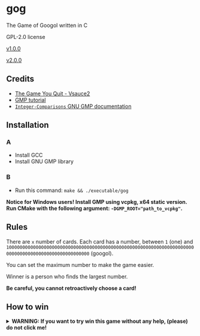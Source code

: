 # gog

The Game of Googol written in C

GPL-2.0 license

[v1.0.0](https://github.com/Andrej123456789/gog/releases/tag/v1.0.0)

[v2.0.0](https://github.com/Andrej123456789/gog/releases/tag/v2.0.0)

## Credits

- [The Game You Quit - Vsauce2](https://www.youtube.com/watch?v=OeJobV4jJG0)
- [GMP tutorial](https://home.cs.colorado.edu/~srirams/courses/csci2824-spr14/gmpTutorial.html)
- [`Integer-Comparisons` GNU GMP documentation](https://gmplib.org/manual/Integer-Comparisons)

## Installation

### A

- Install GCC
- Install GNU GMP library

### B

- Run this command: `make && ./executable/gog`

**Notice for Windows users! Install GMP using vcpkg, x64 static version. Run CMake with the following argument: `-DGMP_ROOT="path_to_vcpkg"`.**

## Rules

There are `x` number of cards. Each card has a number, between `1` (one) and `10000000000000000000000000000000000000000000000000000000000000000000000000000000000000000000000000000` (googol).

You can set the maximum number to make the game easier.

Winner is a person who finds the largest number.

**Be careful, you cannot retroactively choose a card!**

## How to win

<details>
  <summary><strong>WARNING: If you want to try win this game without any help, (please) do not click me!</strong></summary>
  
  Divide the number of cards with number `e` (_2.7182818284590452353602874713527..._) and round the result to the nearest natural number. Quit playing when you find the largest number so far on a card whose index is larger than the rounded number.

Example: 10/e ≈ 4

- Card 4: 78 - CONTINUE PLAYING
- Card 5: 68 - CONTINUE PLAYING
- Card 6: 81 - QUIT

</details>
